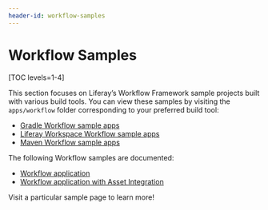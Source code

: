 ```yaml
---
header-id: workflow-samples
---
```


# Workflow Samples

[TOC levels=1-4]

This section focuses on Liferay’s Workflow Framework sample projects built with
various build tools. You can view these samples by visiting the
`apps/workflow` folder corresponding to your preferred build tool:

- [Gradle Workflow sample apps](https://github.com/liferay/liferay-blade-samples/tree/7.2/gradle/apps/workflow)
- [Liferay Workspace Workflow sample apps](https://github.com/liferay/liferay-blade-samples/tree/7.2/liferay-workspace/apps/workflow)
- [Maven Workflow sample apps](https://github.com/liferay/liferay-blade-samples/tree/7.2/maven/apps/workflow)

The following Workflow samples are documented:

- [Workflow application](/docs/7-2/reference/-/knowledge_base/r/workflow-application)
- [Workflow application with Asset Integration](/docs/7-2/reference/-/knowledge_base/r/workflow-application-with-asset-integration)

Visit a particular sample page to learn more!
